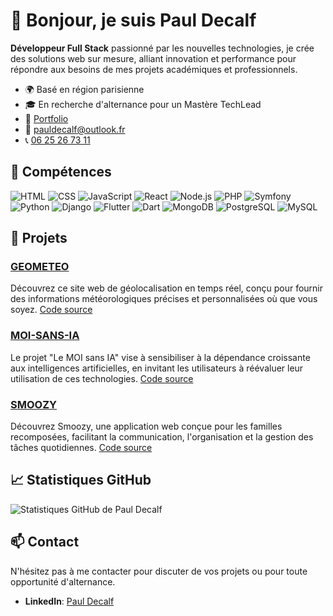 # 👋 Bonjour, je suis Paul Decalf

**Développeur Full Stack** passionné par les nouvelles technologies, je crée des solutions web sur mesure, alliant innovation et performance pour répondre aux besoins de mes projets académiques et professionnels.

- 🌍 Basé en région parisienne
- 🎓 En recherche d'alternance pour un Mastère TechLead
- 💼 [Portfolio](https://pauldecalf.fr/)
- 📧 pauldecalf@outlook.fr
- 📞 [06 25 26 73 11](tel:+33625267311)

## 🚀 Compétences

![HTML](https://img.shields.io/badge/HTML-E34F26?style=flat-square&logo=html5&logoColor=white)
![CSS](https://img.shields.io/badge/CSS-1572B6?style=flat-square&logo=css3&logoColor=white)
![JavaScript](https://img.shields.io/badge/JavaScript-F7DF1E?style=flat-square&logo=javascript&logoColor=black)
![React](https://img.shields.io/badge/React-61DAFB?style=flat-square&logo=react&logoColor=black)
![Node.js](https://img.shields.io/badge/Node.js-339933?style=flat-square&logo=nodedotjs&logoColor=white)
![PHP](https://img.shields.io/badge/PHP-777BB4?style=flat-square&logo=php&logoColor=white)
![Symfony](https://img.shields.io/badge/Symfony-000000?style=flat-square&logo=symfony&logoColor=white)
![Python](https://img.shields.io/badge/Python-3776AB?style=flat-square&logo=python&logoColor=white)
![Django](https://img.shields.io/badge/Django-092E20?style=flat-square&logo=django&logoColor=white)
![Flutter](https://img.shields.io/badge/Flutter-02569B?style=flat-square&logo=flutter&logoColor=white)
![Dart](https://img.shields.io/badge/Dart-0175C2?style=flat-square&logo=dart&logoColor=white)
![MongoDB](https://img.shields.io/badge/MongoDB-47A248?style=flat-square&logo=mongodb&logoColor=white)
![PostgreSQL](https://img.shields.io/badge/PostgreSQL-336791?style=flat-square&logo=postgresql&logoColor=white)
![MySQL](https://img.shields.io/badge/MySQL-4479A1?style=flat-square&logo=mysql&logoColor=white)

## 💼 Projets

### [GEOMETEO](https://geometeo.pauldecalf.fr/)

Découvrez ce site web de géolocalisation en temps réel, conçu pour fournir des informations météorologiques précises et personnalisées où que vous soyez. [Code source](https://github.com/pauldecalf/geometeo)

### [MOI-SANS-IA](https://moi-sans-ia.pauldecalf.fr/)

Le projet "Le MOI sans IA" vise à sensibiliser à la dépendance croissante aux intelligences artificielles, en invitant les utilisateurs à réévaluer leur utilisation de ces technologies. [Code source](https://github.com/pauldecalf/moi-sans-ia)

### [SMOOZY](https://smoozy.pauldecalf.fr/)

Découvrez Smoozy, une application web conçue pour les familles recomposées, facilitant la communication, l'organisation et la gestion des tâches quotidiennes. [Code source](https://github.com/pauldecalf/smoozy)

## 📈 Statistiques GitHub

![Statistiques GitHub de Paul Decalf](https://github-readme-stats.vercel.app/api?username=pauldecalf&show_icons=true&theme=radical)

## 📫 Contact

N'hésitez pas à me contacter pour discuter de vos projets ou pour toute opportunité d'alternance.

- **LinkedIn**: [Paul Decalf](https://www.linkedin.com/in/paul-decalf-a91a9b1b0/)
